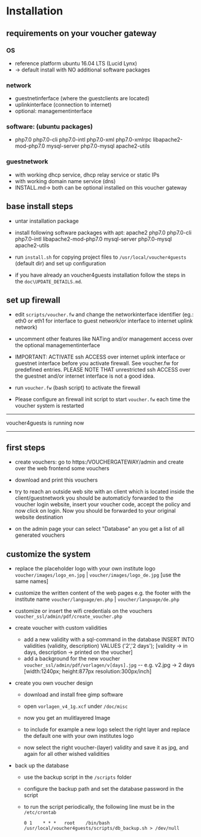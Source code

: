 # Installation

## requirements on your voucher gateway

### OS ###
* reference platform ubuntu 16.04 LTS (Lucid Lynx)
* -> default install with NO additional software packages

### network ###
* guestnetinferface (where the guestclients are located)
* uplinkinterface (connection to internet)
* optional: managementinterface

### software: (ubuntu packages) ###
* php7.0 php7.0-cli php7.0-intl php7.0-xml php7.0-xmlrpc libapache2-mod-php7.0 mysql-server php7.0-mysql apache2-utils

### guestnetwork ###
* with working dhcp service, dhcp relay service or static IPs
* with working domain name service (dns)
* INSTALL.md-> both can be optional installed on this voucher gateway

## base install steps

* untar installation package

* install following software packages with apt:
  apache2 php7.0 php7.0-cli php7.0-intl libapache2-mod-php7.0 mysql-server php7.0-mysql apache2-utils

* run `install.sh` for copying project files to `/usr/local/voucher4guests` (default dir)
  and set up configuration

* if you have already an voucher4guests installation follow the steps in the `doc\UPDATE_DETAILS.md`.

## set up firewall

* edit `scripts/voucher.fw` and change the networkinterface identifier (eg.: eth0 or
  eth1 for interface to guest network/or interface to internet uplink network)

* uncomment other features like NATing and/or management access over the
  optional managementinterface

* IMPORTANT: ACTIVATE ssh ACCESS over internet uplink interface or guestnet interface
  before you activate firewall. See voucher.fw for predefined entries. PLEASE NOTE THAT
  unrestricted ssh ACCESS over the guestnet and/or internet interface is not a good idea.

* run `voucher.fw` (bash script) to activate the firewall

* Please configure an firewall init script to start `voucher.fw` each time the voucher
  system is restarted

---

voucher4guests is running now

---

## first steps

* create vouchers: go to https:/VOUCHERGATEWAY/admin and create over the web
  frontend some vouchers

* download and print this vouchers

* try to reach an outside web site with an client which is located inside the
  client/guestnetwork you should be automaticly forwarded to the voucher login
  website, insert your voucher code, accept the policy and now click on login.
  Now you should be forwarded to your original website destination

* on the admin page your can select "Database" an you get a list of all generated
  vouchers

## customize the system

* replace the placeholder logo with your own institute logo
  `voucher/images/logo_en.jpg`  |  `voucher/images/logo_de.jpg`    [use the same names]

* customize the written content of the web pages e.g. the footer with the institute name
  `voucher/language/en.php`  |  `voucher/language/de.php`

* customize or insert the wifi credentials on the vouchers
  `voucher_ssl/admin/pdf/create_voucher.php`

* create voucher with custom validities
  - add a new validity with a sql-command in the database
    INSERT INTO validities (validity, description) VALUES ('2','2 days');
    [validity -> in days, description -> printed on the voucher]
  - add a background for the new voucher
    `voucher_ssl/admin/pdf/vorlagen/v[days].jpg`     -- e.g. v2.jpg -> 2 days
    [width:1240px; height:877px resolution:300px/inch]

* create you own voucher design
  - download and install free gimp software
  - open `vorlagen_v4_1g.xcf` under `/doc/misc`
  - now you get an mulitlayered Image

  - to include for example a new logo select the right layer
    and replace the default one with your own institutes logo
  - now select the right voucher-(layer) validity and save it as jpg,
    and again for all other wished validities

* back up the database
  - use the backup script in the `/scripts` folder
  - configure the backup path and set the database password in the script
  - to run the script periodically, the following line must be in the `/etc/crontab`

    ```
    0 1    * * *   root    /bin/bash /usr/local/voucher4guests/scripts/db_backup.sh > /dev/null
    ```
